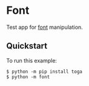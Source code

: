 # Font

Test app for
[font](https://toga.beeware.org/en/stable/reference/api/resources/fonts.html)
manipulation.

## Quickstart

To run this example:

```
$ python -m pip install toga
$ python -m font
```
